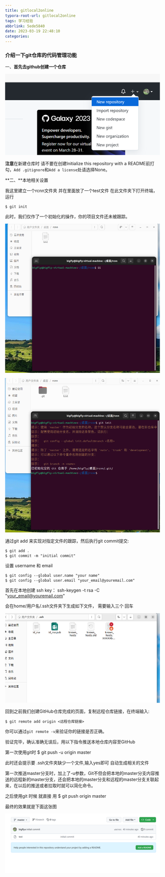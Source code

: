 ```yaml
---
title: gitlocal2online
typora-root-url: gitlocal2online
tags: 学习经验
abbrlink: 5ede5840
date: 2023-03-19 22:48:10
categories:
---
```



### 介绍一下git仓库的代码管理功能





一、**首先去github创建一个仓库**

![image-1](/images/papers/gitlocal2online/image-1.png)





**注意**在新建仓库时 请不要在创建Initialize this repository with a README前打勾，`Add .gitignore`和`Add a license`处请选择None。







**二、**本地相关设置

我这里建立一个rcnn文件夹 并在里面放了一个test文件  在此文件夹下打开终端，运行

```text
$ git init  
```

此时，我们仅作了一个初始化的操作，你的项目文件还未被跟踪。

![image-20230319213026846](/images/papers/gitlocal2online/image-20230319213026846.png)

![image-20230319213216823](/images/papers/gitlocal2online/image-20230319213216823.png)



通过git add 来实现对指定文件的跟踪，然后执行git commit提交:



```text
$ git add .
$ git commit -m "initial commit"
```

设置 username 和 email

```text
$ git config --global user.name "your name"
$ git config --global user.email "your_email@youremail.com"
```







首先在本地创建 ssh key：           ssh-keygen -t rsa -C "your_email@youremail.com"

会在home/用户名/.ssh文件夹下生成如下文件， 需要输入三个  回车 

![image-20230319221741516](/images/papers/gitlocal2online/image-20230319221741516.png)









回到之前我们创建GitHub仓库完成的页面，复制远程仓库链接，在终端输入:

```text
$ git remote add origin <远程仓库链接>
```



你可以通过`git remote -v`来验证你的链接是否正确。

验证完毕，确认准确无误后，用以下指令推送本地仓库内容至GitHub





第一次使用git时
$ git push -u origin master

此时还会提示要 .ssh文件夹缺少一个文件,输入yes即可 自动生成相关的文件

第一次推送master分支时，加上了-u参数，Git不但会把本地的master分支内容推送的远程新的master分支，还会把本地的master分支和远程的master分支关联起来，在以后的推送或者拉取时就可以简化命令。



之后使用git 时候  就直接  用   $ git push origin master























最终的效果就是下面这张图

![image-20230319221610783](/images/papers/gitlocal2online/image-20230319221610783.png)